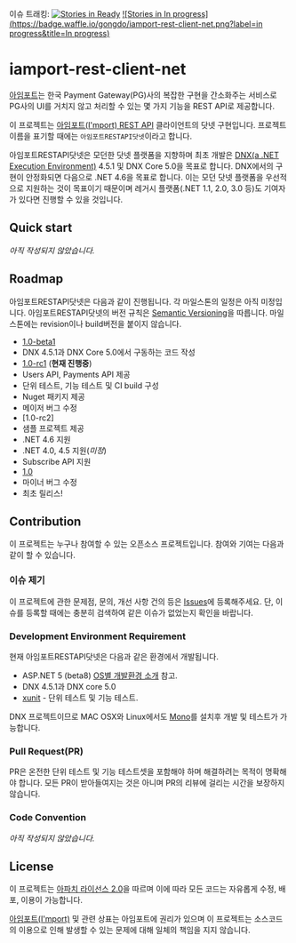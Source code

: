 이슈 트래킹: [![Stories in Ready](https://badge.waffle.io/gongdo/iamport-rest-client-net.png?label=ready&title=Ready)](https://waffle.io/gongdo/iamport-rest-client-net) [![Stories in In progress](https://badge.waffle.io/gongdo/iamport-rest-client-net.png?label=in progress&title=In progress)](https://waffle.io/gongdo/iamport-rest-client-net)

# iamport-rest-client-net
[아임포트](http://www.iamport.kr/)는 한국 Payment Gateway(PG)사의 복잡한 구현을 간소화주는 서비스로 PG사의 UI를 거치지 않고 처리할 수 있는 몇 가지 기능을 REST API로 제공합니다.

이 프로젝트는 [아임포트(I'mport) REST API](https://api.iamport.kr/) 클라이언트의 닷넷 구현입니다. 프로젝트 이름을 표기할 때에는 `아임포트RESTAPI닷넷`이라고 합니다.

아임포트RESTAPI닷넷은 모던한 닷넷 플랫폼을 지향하며 최초 개발은 [DNX(a .NET Execution Environment)](https://github.com/aspnet/dnx) 4.5.1 및 DNX Core 5.0을 목표로 합니다. DNX에서의 구현이 안정화되면 다음으로 .NET 4.6을 목표로 합니다. 이는 모던 닷넷 플랫폼을 우선적으로 지원하는 것이 목표이기 때문이며 레거시 플랫폼(.NET 1.1, 2.0, 3.0 등)도 기여자가 있다면 진행할 수 있을 것입니다.


## Quick start
*아직 작성되지 않았습니다.*

## Roadmap
아임포트RESTAPI닷넷은 다음과 같이 진행됩니다. 각 마일스톤의 일정은 아직 미정입니다.
아임포트RESTAPI닷넷의 버전 규칙은 [Semantic Versioning](http://semver.org/)을 따릅니다. 마일스톤에는 revision이나 build버전을 붙이지 않습니다.

* [1.0-beta1](https://github.com/gongdo/iamport-rest-client-net/milestones/1.0-beta1) 
 * DNX 4.5.1과 DNX Core 5.0에서 구동하는 코드 작성
* [1.0-rc1](https://github.com/gongdo/iamport-rest-client-net/milestones/1.0-rc1) (**현재 진행중**)
 * Users API, Payments API 제공
 * 단위 테스트, 기능 테스트 및 CI build 구성
 * Nuget 패키지 제공
 * 메이저 버그 수정
* [1.0-rc2]
 * 샘플 프로젝트 제공
 * .NET 4.6 지원
 * .NET 4.0, 4.5 지원(*미정*)
 * Subscribe API 지원
* [1.0](https://github.com/gongdo/iamport-rest-client-net/milestones/1.0)
 * 마이너 버그 수정
 * 최초 릴리스!

## Contribution
이 프로젝트는 누구나 참여할 수 있는 오픈소스 프로젝트입니다. 참여와 기여는 다음과 같이 할 수 있습니다.

### 이슈 제기
이 프로젝트에 관한 문제점, 문의, 개선 사항 건의 등은 [Issues](https://github.com/gongdo/iamport-rest-client-net/issues)에 등록해주세요. 단, 이슈를 등록할 때에는 충분히 검색하여 같은 이슈가 없었는지 확인을 바랍니다.

### Development Environment Requirement
현재 아임포트RESTAPI닷넷은 다음과 같은 환경에서 개발됩니다.
* ASP.NET 5 (beta8) [OS별 개발환경 소개](https://docs.asp.net/en/latest/getting-started/index.html) 참고. 
* DNX 4.5.1과 DNX core 5.0
* [xunit](xunit.github.io) - 단위 테스트 및 기능 테스트.
 
DNX 프로젝트이므로 MAC OSX와 Linux에서도 [Mono](http://www.mono-project.com/)를 설치후 개발 및 테스트가 가능합니다.

### Pull Request(PR)
PR은 온전한 단위 테스트 및 기능 테스트셋을 포함해야 하며 해결하려는 목적이 명확해야 합니다. 모든 PR이 받아들여지는 것은 아니며 PR의 리뷰에 걸리는 시간을 보장하지 않습니다.

### Code Convention
*아직 작성되지 않았습니다.*

## License
이 프로젝트는 [아파치 라이선스 2.0](https://github.com/gongdo/iamport-rest-client-net/blob/master/LICENSE)을 따르며 이에 따라 모든 코드는 자유롭게 수정, 배포, 이용이 가능합니다.

[아임포트(I'mport)](http://www.iamport.kr/) 및 관련 상표는 아임포트에 권리가 있으며 이 프로젝트는 소스코드의 이용으로 인해 발생할 수 있는 문제에 대해 일체의 책임을 지지 않습니다.

